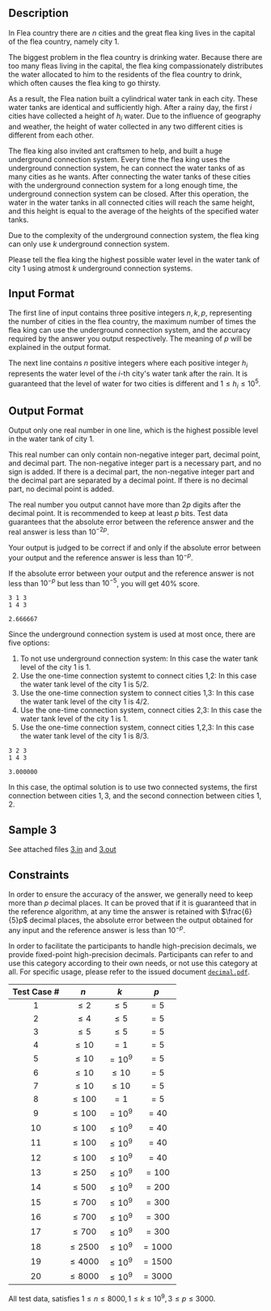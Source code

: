 ## Description

In Flea country there are $n$ cities and the great flea king lives in the capital of the flea country, namely city $1$.

The biggest problem in the flea country is drinking water. Because there are too many fleas living in the capital, the flea king compassionately distributes the water allocated to him to the residents of the flea country to drink, which often causes the flea king to go thirsty.

As a result, the Flea nation built a cylindrical water tank in each city. These water tanks are identical and sufficiently high. After a rainy day, the first $i$ cities have collected a height of $h_i$ water. Due to the influence of geography and weather, the height of water collected in any two different cities is different from each other.

The flea king also invited ant craftsmen to help, and built a huge underground connection system. Every time the flea king uses the underground connection system, he can connect the water tanks of as many cities as he wants. After connecting the water tanks of these cities with the underground connection system for a long enough time, the underground connection system can be closed. After this operation, the water in the water tanks in all connected cities will reach the same height, and this height is equal to the average of the heights of the specified water tanks.

Due to the complexity of the underground connection system, the flea king can only use $k$ underground connection system.

Please tell the flea king the highest possible water level in the water tank of city $1$ using atmost $k$ underground connection systems.

## Input Format

The first line of input contains three positive integers $n,k,p$, representing the number of cities in the flea country, the maximum number of times the flea king can use the underground connection system, and the accuracy required by the answer you output respectively. The meaning of $p$ will be explained in the output format.

The next line contains $n$ positive integers where each positive integer $h_i$ represents the water level of the $i$-th city's water tank after the rain. It is guaranteed that the level of water for two cities is different and $1 \leq h_i \leq 10^5$.

## Output Format

Output only one real number in one line, which is the highest possible level in the water tank of city $1$.

This real number can only contain non-negative integer part, decimal point, and decimal part. The non-negative integer part is a necessary part, and no sign is added. If there is a decimal part, the non-negative integer part and the decimal part are separated by a decimal point. If there is no decimal part, no decimal point is added.

The real number you output cannot have more than $2p$ digits after the decimal point. It is recommended to keep at least $p$ bits. Test data guarantees that the absolute error between the reference answer and the real answer is less than $10^{-2p}$.

Your output is judged to be correct if and only if the absolute error between your output and the reference answer is less than $10^{-p}$.

If the absolute error between your output and the reference answer is not less than $10^{-p}$ but less than $10^{-5}$, you will get $40\%$ score.

```input1
3 1 3
1 4 3
```
```output1
2.666667
```

Since the underground connection system is used at most once, there are five options:

1. To not use underground connection system: In this case the water tank level of the city $1$ is $1$.
2. Use the one-time connection systemt to connect cities $1$,$2$: In this case the water tank level of the city $1$ is $5/2$.
3. Use the one-time connection system to connect cities $1$,$3$: In this case the water tank level of the city $1$ is $4/2$.
4. Use the one-time connection system, connect cities $2$,$3$: In this case the water tank level of the city $1$ is $1$.
5. Use the one-time connection system, connect cities $1$,$2$,$3$: In this case the water tank level of the city $1$ is $8/3$.

```input2
3 2 3
1 4 3
```
```output2
3.000000
```

In this case, the optimal solution is to use two connected systems, the first connection between cities $1,3$, and the second connection between cities $1,2$.

## Sample 3

See attached files [3.in](./145/file/3.in) and [3.out](./145/file/3.ans)

## Constraints

In order to ensure the accuracy of the answer, we generally need to keep more than $p$ decimal places. It can be proved that if it is guaranteed that in the reference algorithm, at any time the answer is retained with $\frac{6}{5}p$ decimal places, the absolute error between the output obtained for any input and the reference answer is less than $10^{-p}$.

In order to facilitate the participants to handle high-precision decimals, we provide fixed-point high-precision decimals. Participants can refer to and use this category according to their own needs, or not use this category at all. For specific usage, please refer to the issued document [`decimal.pdf`](./145/file/decimal.pdf).


| Test Case #      | $n$     | $k$   |  $p$ |
| :-------------: | :----------: | :-----------: |:-----------:  |
|  1 | $\le 2$   | $\le 5$    | $=5$  |
|  2 | $\le 4$   | $\le 5$    | $=5$  |
|  3 | $\le 5$   | $\le 5$    | $=5$  |
|  4 | $\le 10$   | $=1$    | $=5$  |
|  5 | $\le 10$   | $=10^9$    | $=5$  |
|  6 | $\le 10$   | $\le 10$    | $=5$  |
|  7 | $\le 10$   | $\le 10$    | $=5$  |
|  8 | $\le 100$   | $=1$    | $=5$  |
|  9 | $\le 100$   | $=10^9$    | $=40$  |
| 10 | $\le 100$   | $\le 10^9$    | $=40$  |
| 11 | $\le 100$   | $\le 10^9$    | $=40$  |
| 12 | $\le 100$   | $\le 10^9$    | $=40$  |
| 13 | $\le 250$   | $\le 10^9$    | $=100$  |
| 14 | $\le 500$   | $\le 10^9$    | $=200$  |
| 15 | $\le 700$   | $\le 10^9$    | $=300$  |
| 16 | $\le 700$   | $\le 10^9$    | $=300$  |
| 17 | $\le 700$   | $\le 10^9$    | $=300$  |
| 18 | $\le 2500$   | $\le 10^9$    | $=1000$  |
| 19 | $\le 4000$   | $\le 10^9$    | $=1500$  |
| 20 | $\le 8000$   | $\le 10^9$    | $=3000$  |

All test data, satisfies $1 \le n \le 8000,1 \le k \le {10} ^ 9, 3 \le p \le 3000$.

